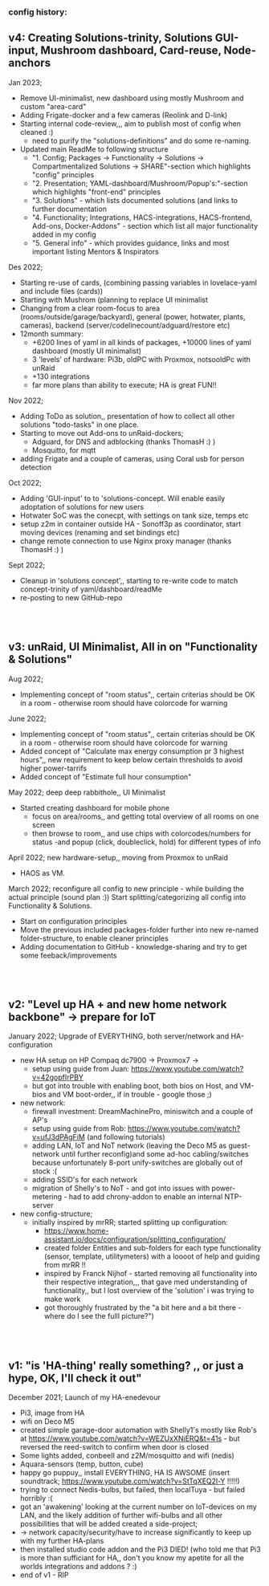 
### config history:

## v4: Creating Solutions-trinity, Solutions GUI-input, Mushroom dashboard, Card-reuse, Node-anchors

Jan 2023;
- Remove UI-minimalist, new dashboard using mostly Mushroom and custom "area-card"
- Adding Frigate-docker and a few cameras (Reolink and D-link)
- Starting internal code-review,,, aim to publish most of config when cleaned :)
  - need to purify the "solutions-definitions" and do some re-naming.
- Updated main ReadMe to following structure
  - "1. Config; Packages -> Functionality -> Solutions -> Compartmentalized Solutions -> SHARE"-section which highlights "config" principles 
  - "2. Presentation; YAML-dashboard/Mushroom/Popup's:"-section which highlights "front-end" principles 
  - "3. Solutions" - which lists documented solutions (and links to further documentation 
  - "4. Functionality; Integrations, HACS-integrations, HACS-frontend, Add-ons, Docker-Addons" - section which list all major functionality added in my config 
  - "5. General info"  - which provides guidance, links and most important listing Mentors & Inspirators

Des 2022;
- Starting re-use of cards, (combining passing variables in lovelace-yaml and include files (cards))
- Starting with Mushrom (planning to replace UI minimalist
- Changing from a clear room-focus to area (rooms/outside/garage/backyard), general (power, hotwater, plants, cameras), backend (server/codelinecount/adguard/restore etc)
- 12month summary:
  - +6200 lines of yaml in all kinds of packages, +10000 lines of yaml dashboard (mostly UI minimalist)  
  - 3 'levels' of hardware: Pi3b, oldPC with Proxmox, notsooldPc with unRaid
  - +130 integrations
  - far more plans than ability to execute; HA is great FUN!!

Nov 2022;
- Adding ToDo as solution,, presentation of how to collect all other solutions "todo-tasks" in one place.
- Starting to move out Add-ons to unRaid-dockers; 
  - Adguard, for DNS and adblocking (thanks ThomasH :) )
  - Mosquitto, for mqtt
- adding Frigate and a couple of cameras, using Coral usb for person detection

Oct 2022;
- Adding 'GUI-input' to to 'solutions-concept. Will enable easily adoptation of solutions for new users
- Hotwater SoC was the conecpt, with settings on tank size, temps etc
- setup z2m in container outside HA - Sonoff3p as coordinator, start moving devices (renaming and set bindings etc)
- change remote connection to use Nginx proxy manager (thanks ThomasH :) )

Sept 2022;
- Cleanup in 'solutions concept',, starting to re-write code to match concept-trinity of yaml/dashboard/readMe
- re-posting to new GitHub-repo
<br />
<br />

## v3: unRaid, UI Minimalist, All in on "Functionality & Solutions"
Aug 2022;
- Implementing concept of "room status",, certain criterias should be OK in a room - otherwise room should have colorcode for warning

June 2022;
- Implementing concept of "room status",, certain criterias should be OK in a room - otherwise room should have colorcode for warning
- Added concept of "Calculate max energy consumption pr 3 highest hours",, new requirement to keep below certain thresholds to avoid higher power-tarrifs
- Added concept of "Estimate full hour consumption"

May 2022; deep deep rabbithole,, UI Minimalist
- Started creating dashboard for mobile phone
   - focus on area/rooms,, and getting total overview of all rooms on one screen
   - then browse to room,, and use chips with colorcodes/numbers for status  -and popup (click, doubleclick, hold) for different types of info

April 2022; new hardware-setup,, moving from Proxmox to unRaid
- HAOS as VM.

March 2022; reconfigure all config to new principle - while building the actual principle (sound plan :))
Start splitting/categorizing all config into Functionality & Solutions.
- Start on configuration principles
- Move the previous included packages-folder further into new re-named folder-structure, to enable cleaner principles
- Adding documentation to GitHub - knowledge-sharing and try to get some feeback/improvements
<br />
<br />

## v2: "Level up HA + and new home network backbone" -> prepare for IoT
January 2022; Upgrade of EVERYTHING, both server/network and HA-configuration
- new HA setup on HP Compaq dc7900 -> Proxmox7 ->  
  - setup using guide from Juan: https://www.youtube.com/watch?v=42gopfIrPBY
  - but got into trouble with enabling boot, both bios on Host, and VM-bios and VM boot-order,, if in trouble - google those ;)
- new network:
  - firewall investment: DreamMachinePro, miniswitch and a couple of AP's
  - setup using guide from Rob: https://www.youtube.com/watch?v=ufJ3dPAgFiM   (and following tutorials)
  - adding LAN, IoT and NoT network (leaving the Deco M5 as guest-network until further reconfig)and some ad-hoc cabling/switches because unfortunately 8-port unify-switches are globally out of stock :(
  - adding SSID's for each network
  - migration of Shelly's to NoT - and got into issues with power-metering - had to add chrony-addon to enable an internal NTP-server 
- new config-structure; 
  - initially inspired by mrRR; started splitting up configuration:
    - https://www.home-assistant.io/docs/configuration/splitting_configuration/
    - created folder Entities and sub-folders for each type functionality (sensor, template, utilitymeters) with a loooot of help and guiding from mrRR !! 
    - inspired by Franck Nijhof - started removing all functionality into their respective integration,,, that gave med understanding of functionality,, but I lost overview of the 'solution' i was trying to make work
    - got thoroughly frustrated by the "a bit here and a bit there - where do I see the fulll picture?")
<br />
<br />

## v1: "is 'HA-thing' really something? ,, or just a hype, OK, I'll check it out" 
December 2021; Launch of my HA-enedevour
- Pi3, image from HA
- wifi on Deco M5
- created simple garage-door automation with Shelly1's  mostly like Rob's at https://www.youtube.com/watch?v=WEZUxXNiERQ&t=41s - but reversed the reed-switch to confirm when door is closed 
- Some lights added, conbeeII and z2M/mosquitto and wifi (nedis)
- Aquara-sensors (temp, button, cube)
- happy go puppuy,, install EVERYTHING, HA IS AWSOME    (insert soundtrack; https://www.youtube.com/watch?v=StTqXEQ2l-Y !!!!!)
- trying to connect Nedis-bulbs, but failed, then localTuya - but failed horribly :(
- got an 'awakening' looking at the current number on IoT-devices on my LAN, and the likely addition of further wifi-bulbs and all other possibilities that will be added created a side-project;
-    -> network capacity/security/have to increase significantly to keep up with my further HA-plans
- then installed studio code addon and the Pi3 DIED!    (who told me that Pi3 is more than sufficiant for HA,, don't you know my apetite for all the worlds integrations and addons ?  :)
-   end of v1 - RIP

